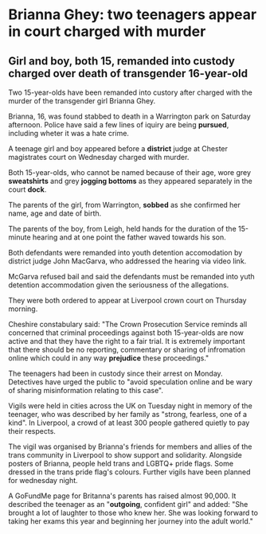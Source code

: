 # Brianna Ghey: two teenagers **appear** in **court** **charged** with **murder**

## Girl and boy, both 15, **remanded** into custody charged over death of transgender 16-year-old

Two 15-year-olds have been remanded into custory after charged with the murder of the transgender girl Brianna Ghey.

Brianna, 16, was found stabbed to death in a Warrington park on Saturday afternoon. Police have said a few lines of iquiry are being **pursued**, including wheter it was a hate crime.

A teenage girl and boy appeared before a **district** judge at Chester magistrates court on Wednesday charged with murder.

Both 15-year-olds, who cannot be named because of their age, wore grey **sweatshirts** and grey **jogging bottoms** as they appeared separately in the court **dock**.

The parents of the girl, from Warrington, **sobbed** as she confirmed her name, age and date of birth.

The parents of the boy, from Leigh, held hands for the duration of the 15-minute hearing and at one point the father waved towards his son.

Both defendants were remanded into youth detention accomodation by district judge John MacGarva, who addressed the hearing via video link.

McGarva refused bail and said the defendants must be remanded into yuth detention accommodation given the seriousness of the allegations.

They were both ordered to appear at Liverpool crown court on Thursday morning.

Cheshire constabulary said: "The Crown Prosecution Service reminds all concerned that criminal proceedings against both 15-year-olds are now active and that they have the right to a fair trial. It is extremely important that there should be no reporting, commentary or sharing of infromation online which could in any way **prejudice** these proceedings."

The teenagers had been in custody since their arrest on Monday. Detectives have urged the public to "avoid speculation online and be wary of sharing misinformation relating to this case".

Vigils were held in cities across the UK on Tuesday night in memory of the teenager, who was described by her family as "strong, fearless, one of a kind". In Liverpool, a crowd of at least 300 people gathered quietly to pay their respects.

The vigil was organised by Brianna's friends for members and allies of the trans community in Liverpool to show support and solidarity. Alongside posters of Brianna, people held trans and LGBTQ+ pride flags. Some dressed in the trans pride flag's colours. Further vigils have been planned for wednesday night.

A GoFundMe page for Britanna's parents has raised almost 90,000. It described the teenager as an "**outgoing**, confident girl" and added: "She brought a lot of laughter to those who knew her. She was looking forward to taking her exams this year and beginning her journey into the adult world."


